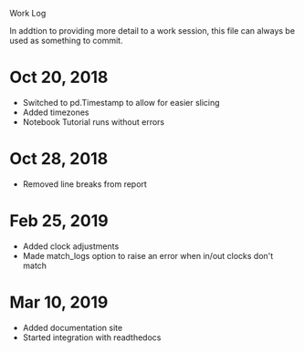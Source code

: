 Work Log

In addtion to providing more detail to a work session, this file can always be used as something to commit.

# Oct 20, 2018

* Switched to pd.Timestamp to allow for easier slicing
* Added timezones
* Notebook Tutorial runs without errors

# Oct 28, 2018

* Removed line breaks from report

# Feb 25, 2019

* Added clock adjustments
* Made match_logs option to raise an error when in/out clocks don't match

# Mar 10, 2019

* Added documentation site
* Started integration with readthedocs